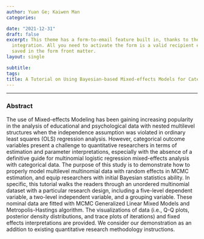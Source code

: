 ```yaml
---
author: Yuan Ge; Kaiwen Man
categories:

date: "2021-12-31"
draft: false
excerpt: This theme has a form-to-email feature built in, thanks to the simple Formspree
  integration. All you need to activate the form is a valid recipient email address
  saved in the form front matter.
layout: single

subtitle: 
tags:
title: A Tutorial on Using Bayesian-based Mixed-effects Models for Categorical Outcome Variable 
---
```


---

### Abstract

The use of Mixed-effects Modeling has been gaining increasing popularity in the analysis of educational and psychological data with nested multilevel structures when the independence assumption was violated in ordinary least squares (OLS) regression analysis. However, categorical outcome variables present a challenge to quantitative researchers in terms of estimation and parameter interpretations, especially with the absence of a definitive guide for multinomial logistic regression mixed-effects analysis with categorical data. The purpose of this study is to demonstrate how to properly model multilevel multinomial data with random effects in MCMC estimation, and equip researchers with initial Bayesian statistics ability. In specific, this tutorial walks the readers through an unordered multinomial dataset with a particular research design, including a five-level dependent variable, a two-level independent variable, and a grouping variable. These nominal data are fitted with MCMC Generalized Linear Mixed Models and Metropolis-Hastings algorithm. The visualizations of data (i.e., Q-Q plots, posterior density distributions, and trace plots of iterations) and fixed effects interpretations are provided. We consider our demonstration as an addition to existing quantitative research methodology instructions.